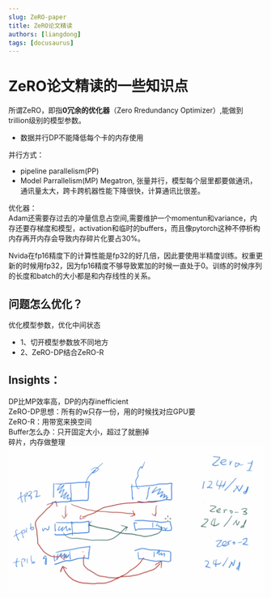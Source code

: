 ```yaml
---
slug: ZeRO-paper
title: ZeRO论文精读
authors: [liangdong]
tags: [docusaurus]
---
```


# ZeRO论文精读的一些知识点

所谓ZeRO，即指**0冗余的优化器**（Zero Rredundancy Optimizer）,能做到trillion级别的模型参数。

- 数据并行DP不能降低每个卡的内存使用

并行方式：
- pipeline parallelism(PP)
- Model Parrallelism(MP) Megatron, 张量并行，模型每个层里都要做通讯，通讯量太大，跨卡跨机器性能下降很快，计算通讯比很差。

优化器：  
Adam还需要存过去的冲量信息占空间,需要维护一个momentun和variance，内存还要存梯度和模型，activation和临时的buffers，而且像pytorch这种不停析构内存再开内存会导致内存碎片化要占30%。

Nvida在fp16精度下的计算性能是fp32的好几倍，因此要使用半精度训练。权重更新的时候用fp32，因为fp16精度不够导致累加的时候一直处于0。训练的时候序列的长度和batch的大小都是和内存线性的关系。

## 问题怎么优化？
优化模型参数，优化中间状态
- 1、切开模型参数放不同地方
- 2、ZeRO-DP结合ZeRO-R
## Insights：  
DP比MP效率高，DP的内存inefficient  
ZeRO-DP思想：所有的w只存一份，用的时候找对应GPU要  
ZeRO-R：用带宽来换空间  
Buffer怎么办：只开固定大小，超过了就删掉  
碎片，内存做整理  
![Zero1，Zero2，Zero3](static/缩略图.png)